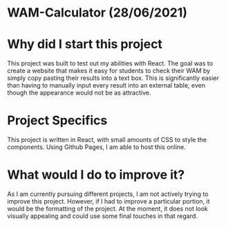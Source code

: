 # WAM-Calculator (28/06/2021)

# Why did I start this project
This project was built to test out my abilities with React. The goal was to create a website that makes it easy for students to check their WAM 
by simply copy pasting their results into a text box. This is significantly easier than having to manually input every result into an external table,
even though the appearance would not be as attractive.

# Project Specifics
This project is written in React, with small amounts of CSS to style the components. Using Github Pages, I am able to host this online.

# What would I do to improve it?
As I am currently pursuing different projects, I am not actively trying to improve this project. However, if I had to improve a particular portion, it would be the
formatting of the project. At the moment, it does not look visually appealing and could use some final touches in that regard.


